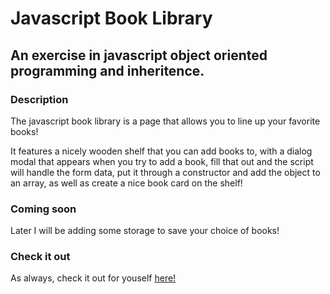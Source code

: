 # Javascript Book Library

## An exercise in javascript object oriented programming and inheritence.

### Description

The javascript book library is a page that allows you to line up your favorite books!

It features a nicely wooden shelf that you can add books to, with a dialog modal that appears
when you try to add a book, fill that out and the script will handle the form data,
put it through a constructor and add the object to an array, as well as create a nice book card on the
shelf!

### Coming soon

Later I will be adding some storage to save your choice of books!

### Check it out

As always, check it out for youself [here!](https://kodemonkey.github.io/javascript-book-library/)
